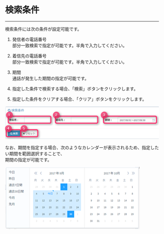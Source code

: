 # 検索条件

---

検索条件には次の条件が設定可能です。

1. 発信者の電話番号  
   部分一致検索で指定が可能です。半角で入力してください。

2. 着信先の電話番号  
   部分一致検索で指定が可能です。半角で入力してください。

3. 期間  
   通話が発生した期間の指定が可能です。

4. 指定した条件で検索する場合、「検索」ボタンをクリックします。

5. 指定した条件をクリアする場合、「クリア」ボタンをクリックします。

![](/assets/cdr_seach_01.png)

なお、期間を指定する場合、次のようなカレンダーが表示されるため、指定したい期間を範囲選択することで、  
期間の指定が可能です。

![](/assets/cdr_seach_02.png)

